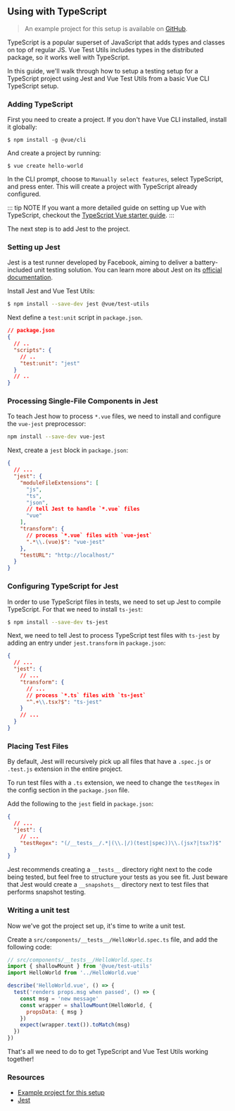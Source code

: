 ## Using with TypeScript

> An example project for this setup is available on [GitHub](https://github.com/vuejs/vue-test-utils-typescript-example).

TypeScript is a popular superset of JavaScript that adds types and classes on top of regular JS. Vue Test Utils includes types in the distributed package, so it works well with TypeScript.

In this guide, we'll walk through how to setup a testing setup for a TypeScript project using Jest and Vue Test Utils from a basic Vue CLI TypeScript setup.

### Adding TypeScript

First you need to create a project. If you don't have Vue CLI installed, install it globally:

```shell
$ npm install -g @vue/cli
```

And create a project by running:

```shell
$ vue create hello-world
```

In the CLI prompt, choose to `Manually select features`, select TypeScript, and press enter. This will create a project with TypeScript already configured.

::: tip NOTE
If you want a more detailed guide on setting up Vue with TypeScript, checkout the [TypeScript Vue starter guide](https://github.com/Microsoft/TypeScript-Vue-Starter).
:::

The next step is to add Jest to the project.

### Setting up Jest

Jest is a test runner developed by Facebook, aiming to deliver a battery-included unit testing solution. You can learn more about Jest on its [official documentation](https://facebook.github.io/jest/).

Install Jest and Vue Test Utils:

```bash
$ npm install --save-dev jest @vue/test-utils
```

Next define a `test:unit` script in `package.json`.

```json
// package.json
{
  // ..
  "scripts": {
    // ..
    "test:unit": "jest"
  }
  // ..
}
```

### Processing Single-File Components in Jest

To teach Jest how to process `*.vue` files, we need to install and configure the `vue-jest` preprocessor:

```bash
npm install --save-dev vue-jest
```

Next, create a `jest` block in `package.json`:

```json
{
  // ...
  "jest": {
    "moduleFileExtensions": [
      "js",
      "ts",
      "json",
      // tell Jest to handle `*.vue` files
      "vue"
    ],
    "transform": {
      // process `*.vue` files with `vue-jest`
      ".*\\.(vue)$": "vue-jest"
    },
    "testURL": "http://localhost/"
  }
}
```

### Configuring TypeScript for Jest

In order to use TypeScript files in tests, we need to set up Jest to compile TypeScript. For that we need to install `ts-jest`:

```bash
$ npm install --save-dev ts-jest
```

Next, we need to tell Jest to process TypeScript test files with `ts-jest` by adding an entry under `jest.transform` in `package.json`:

```json
{
  // ...
  "jest": {
    // ...
    "transform": {
      // ...
      // process `*.ts` files with `ts-jest`
      "^.+\\.tsx?$": "ts-jest"
    }
    // ...
  }
}
```

### Placing Test Files

By default, Jest will recursively pick up all files that have a `.spec.js` or `.test.js` extension in the entire project.

To run test files with a `.ts` extension, we need to change the `testRegex` in the config section in the `package.json` file.

Add the following to the `jest` field in `package.json`:

```json
{
  // ...
  "jest": {
    // ...
    "testRegex": "(/__tests__/.*|(\\.|/)(test|spec))\\.(jsx?|tsx?)$"
  }
}
```

Jest recommends creating a `__tests__` directory right next to the code being tested, but feel free to structure your tests as you see fit. Just beware that Jest would create a `__snapshots__` directory next to test files that performs snapshot testing.

### Writing a unit test

Now we've got the project set up, it's time to write a unit test.

Create a `src/components/__tests__/HelloWorld.spec.ts` file, and add the following code:

```js
// src/components/__tests__/HelloWorld.spec.ts
import { shallowMount } from '@vue/test-utils'
import HelloWorld from '../HelloWorld.vue'

describe('HelloWorld.vue', () => {
  test('renders props.msg when passed', () => {
    const msg = 'new message'
    const wrapper = shallowMount(HelloWorld, {
      propsData: { msg }
    })
    expect(wrapper.text()).toMatch(msg)
  })
})
```

That's all we need to do to get TypeScript and Vue Test Utils working together!

### Resources

- [Example project for this setup](https://github.com/vuejs/vue-test-utils-typescript-example)
- [Jest](https://facebook.github.io/jest/)
